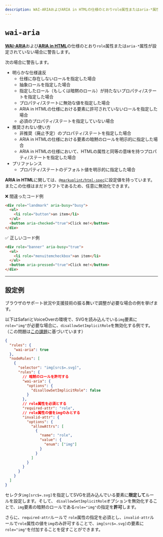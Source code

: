 ```yaml
---
description: WAI-ARIAおよびARIA in HTMLの仕様のとおりrole属性またはaria-*属性が設定されていない場合に警告します。
---
```


# `wai-aria`

[**WAI-ARIA**](https://momdo.github.io/wai-aria-1.2/)および[**ARIA in HTML**](https://momdo.github.io/html-aria/)の仕様のとおり`role`属性または`aria-*`属性が設定されていない場合に警告します。

次の場合に警告します。

- 明らかな仕様違反
  - 仕様に存在しないロールを指定した場合
  - 抽象ロールを指定した場合
  - 指定したロール（もしくは暗黙のロール）が持たないプロパティ/ステートを指定した場合
  - プロパティ/ステートに無効な値を指定した場合
  - ARIA in HTMLの仕様における要素に許可されていないロールを指定した場合
  - 必須のプロパティ/ステートを指定していない場合
- 推奨されない使い方
  - 非推奨（廃止予定）のプロパティ/ステートを指定した場合
  - ARIA in HTMLの仕様における要素の暗黙のロールを明示的に指定した場合
  - ARIA in HTMLの仕様において、HTMLの属性と同等の意味を持つプロパティ/ステートを指定した場合
- プリファレンス
  - プロパティ/ステートのデフォルト値を明示的に指定した場合

**ARIA in HTML**に関しては、[`@markuplint/html-spec`](https://github.com/markuplint/markuplint/tree/main/packages/%40markuplint/html-spec/src)に設定値を持っています。またこの仕様はまだドラフトであるため、任意に無効化できます。

<!-- textlint-disable ja-technical-writing/ja-no-mixed-period -->

❌ 間違ったコード例

```html
<div role="landmark" aria-busy="busy">
  <ul>
    <li role="button">an item</li>
  </ul>
  <button aria-checked="true">Click me!</button>
</div>
```

✅ 正しいコード例

```html
<div role="banner" aria-busy="true">
  <ul>
    <li role="menuitemcheckbox">an item</li>
  </ul>
  <button aria-pressed="true">Click me!</button>
</div>
```

---

## 設定例

ブラウザのサポート状況や支援技術の振る舞いで調整が必要な場合の例を挙げます。

以下はSafariとVoiceOverの環境で、SVGを読み込んでいる`img`要素に`role="img"`が必要な場合に、`disallowSetImplicitRole`を無効化する例です。（この問題は[この課題](https://bugs.webkit.org/show_bug.cgi?id=145263)に基づいています）

```json class=config
{
  "rules": {
    "wai-aria": true
  },
  "nodeRules": [
    {
      "selector": "img[src$=.svg]",
      "rules": {
        // 暗黙のロールを許可する
        "wai-aria": {
          "options": {
            "disallowSetImplicitRole": false
          }
        },
        // role属性を必須とする
        "required-attr": "role",
        // role属性の値をimgのみとする
        "invalid-attr": {
          "options": {
            "allowAttrs": [
              {
                "name": "role",
                "value": {
                  "enum": ["img"]
                }
              }
            ]
          }
        }
      }
    }
  ]
}
```

セレクタ`img[src$=.svg]`を指定してSVGを読み込んでいる要素に**限定して**ルールを設定します。そして、 `disallowSetImplicitRole`オプションを無効化することで、`img`要素の暗黙のロールである`role="img"`の指定を**許可**します。

<!-- textlint-disable ja-technical-writing/sentence-length -->

さらに、`required-attr`ルールで `role`属性の指定を必須とし、`invalid-attr`ルールで`role`属性の値を`img`のみ許可することで、`img[src$=.svg]`の要素に`role="img"`を付加することを促すことができます。

<!-- textlint-enable ja-technical-writing/sentence-length -->

<!-- textlint-enable ja-technical-writing/ja-no-mixed-period -->
